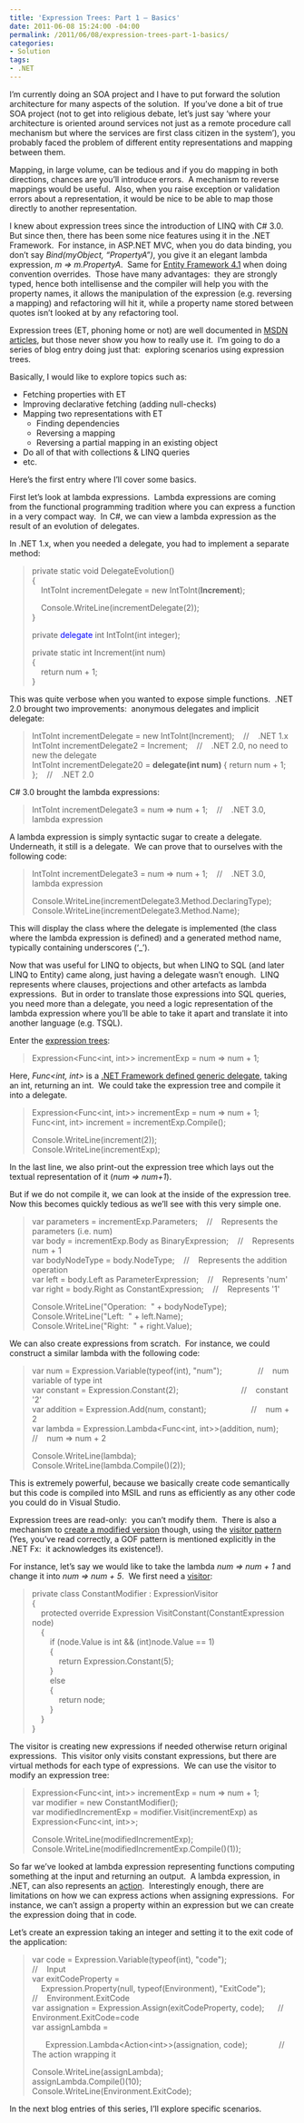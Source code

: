 ```yaml
---
title: 'Expression Trees: Part 1 – Basics'
date: 2011-06-08 15:24:00 -04:00
permalink: /2011/06/08/expression-trees-part-1-basics/
categories:
- Solution
tags:
- .NET
---
```

<p>I’m currently doing an SOA project and I have to put forward the solution architecture for many aspects of the solution.&#160; If you’ve done a bit of true SOA project (not to get into religious debate, let’s just say ‘where your architecture is oriented around services not just as a remote procedure call mechanism but where the services are first class citizen in the system’), you probably faced the problem of different entity representations and mapping between them.</p>  <p>Mapping, in large volume, can be tedious and if you do mapping in both directions, chances are you’ll introduce errors.&#160; A mechanism to reverse mappings would be useful.&#160; Also, when you raise exception or validation errors about a representation, it would be nice to be able to map those directly to another representation.</p>  <p>I knew about expression trees since the introduction of LINQ with C# 3.0.&#160; But since then, there has been some nice features using it in the .NET Framework.&#160; For instance, in ASP.NET MVC, when you do data binding, you don’t say <em>Bind(myObject, “PropertyA”)</em>, you give it an elegant lambda expression, <em>m =&gt; m.PropertyA</em>.&#160; Same for <a href="http://vincentlauzon.wordpress.com/2011/04/21/entity-framework-4-1-series/">Entity Framework 4.1</a> when doing convention overrides.&#160; Those have many advantages:&#160; they are strongly typed, hence both intellisense and the compiler will help you with the property names, it allows the manipulation of the expression (e.g. reversing a mapping) and refactoring will hit it, while a property name stored between quotes isn’t looked at by any refactoring tool.</p>  <p>Expression trees (ET, phoning home or not) are well documented in <a href="http://msdn.microsoft.com/en-us/library/bb397951.aspx">MSDN articles</a>, but those never show you how to really use it.&#160; I’m going to do a series of blog entry doing just that:&#160; exploring scenarios using expression trees.</p>  <p>Basically, I would like to explore topics such as:</p>  <ul>   <li>Fetching properties with ET </li>    <li>Improving declarative fetching (adding null-checks) </li>    <li>Mapping two representations with ET      <ul>       <li>Finding dependencies </li>        <li>Reversing a mapping </li>        <li>Reversing a partial mapping in an existing object </li>     </ul>   </li>    <li>Do all of that with collections &amp; LINQ queries</li>    <li>etc. </li> </ul>  <p>Here’s the first entry where I’ll cover some basics.</p>  <p>First let’s look at lambda expressions.&#160; Lambda expressions are coming&#160; from the functional programming tradition where you can express a function in a very compact way.&#160; In C#, we can view a lambda expression as the result of an evolution of delegates.</p>  <p>In .NET 1.x, when you needed a delegate, you had to implement a separate method:</p>  <blockquote>   <p>private static void DelegateEvolution()      <br />{       <br />&#160;&#160;&#160; IntToInt incrementDelegate = new IntToInt(<strong>Increment</strong>); </p>    <p>&#160;&#160;&#160; Console.WriteLine(incrementDelegate(2));      <br />} </p>    <p>private <font color="#0000ff">delegate</font> int IntToInt(int integer); </p>    <p>private static int Increment(int num)      <br />{       <br />&#160;&#160;&#160; return num + 1;       <br />} </p> </blockquote>  <p>This was quite verbose when you wanted to expose simple functions.&#160; .NET 2.0 brought two improvements:&#160; anonymous delegates and implicit delegate:</p>  <blockquote>   <p>IntToInt incrementDelegate = new IntToInt(Increment);&#160;&#160;&#160; //&#160;&#160;&#160; .NET 1.x      <br />IntToInt incrementDelegate2 = Increment;&#160;&#160;&#160; //&#160;&#160;&#160; .NET 2.0, no need to new the delegate       <br />IntToInt incrementDelegate20 = <strong>delegate(int num)</strong> { return num + 1; };&#160;&#160;&#160; //&#160;&#160;&#160; .NET 2.0 </p> </blockquote>  <p>C# 3.0 brought the lambda expressions:</p>  <blockquote>   <p>IntToInt incrementDelegate3 = num =&gt; num + 1;&#160;&#160;&#160; //&#160;&#160;&#160; .NET 3.0, lambda expression</p> </blockquote>  <p>A lambda expression is simply syntactic sugar to create a delegate.&#160; Underneath, it still is a delegate.&#160; We can prove that to ourselves with the following code:</p>  <blockquote>   <p>IntToInt incrementDelegate3 = num =&gt; num + 1;&#160;&#160;&#160; //&#160;&#160;&#160; .NET 3.0, lambda expression </p>    <p>Console.WriteLine(incrementDelegate3.Method.DeclaringType);      <br />Console.WriteLine(incrementDelegate3.Method.Name); </p> </blockquote>  <p>This will display the class where the delegate is implemented (the class where the lambda expression is defined) and a generated method name, typically containing underscores (‘_’).</p>  <p>Now that was useful for LINQ to objects, but when LINQ to SQL (and later LINQ to Entity) came along, just having a delegate wasn’t enough.&#160; LINQ represents where clauses, projections and other artefacts as lambda expressions.&#160; But in order to translate those expressions into SQL queries, you need more than a delegate, you need a logic representation of the lambda expression where you’ll be able to take it apart and translate it into another language (e.g. TSQL).</p>  <p>Enter the <a href="http://msdn.microsoft.com/en-us/library/bb335710.aspx">expression trees</a>:</p>  <blockquote>   <p>Expression&lt;Func&lt;int, int&gt;&gt; incrementExp = num =&gt; num + 1; </p> </blockquote>  <p>Here, <em>Func&lt;int, int&gt;</em> is a <a href="http://msdn.microsoft.com/en-us/library/bb549151.aspx">.NET Framework defined generic delegate</a>, taking an int, returning an int.&#160; We could take the expression tree and compile it into a delegate.</p>  <blockquote>   <p>Expression&lt;Func&lt;int, int&gt;&gt; incrementExp = num =&gt; num + 1;      <br />Func&lt;int, int&gt; increment = incrementExp.Compile(); </p>    <p>Console.WriteLine(increment(2));      <br />Console.WriteLine(incrementExp); </p> </blockquote>  <p>In the last line, we also print-out the expression tree which lays out the textual representation of it (<em>num =&gt; num+1</em>).</p>  <p>But if we do not compile it, we can look at the inside of the expression tree.&#160; Now this becomes quickly tedious as we’ll see with this very simple one.</p>  <blockquote>   <p>var parameters = incrementExp.Parameters;&#160;&#160;&#160; //&#160;&#160;&#160; Represents the parameters (i.e. num)      <br />var body = incrementExp.Body as BinaryExpression;&#160;&#160;&#160; //&#160;&#160;&#160; Represents num + 1       <br />var bodyNodeType = body.NodeType;&#160;&#160;&#160; //&#160;&#160;&#160; Represents the addition operation       <br />var left = body.Left as ParameterExpression;&#160;&#160;&#160; //&#160;&#160;&#160; Represents 'num'       <br />var right = body.Right as ConstantExpression;&#160;&#160;&#160; //&#160;&#160;&#160; Represents '1' </p>    <p>Console.WriteLine(&quot;Operation:&#160; &quot; + bodyNodeType);      <br />Console.WriteLine(&quot;Left:&#160; &quot; + left.Name);       <br />Console.WriteLine(&quot;Right:&#160; &quot; + right.Value); </p> </blockquote>  <p>We can also create expressions from scratch.&#160; For instance, we could construct a similar lambda with the following code:</p>  <blockquote>   <p>var num = Expression.Variable(typeof(int), &quot;num&quot;);&#160;&#160;&#160;&#160;&#160;&#160;&#160;&#160;&#160;&#160;&#160;&#160;&#160;&#160;&#160; //&#160;&#160;&#160; num variable of type int      <br />var constant = Expression.Constant(2);&#160;&#160;&#160;&#160;&#160;&#160;&#160;&#160;&#160;&#160;&#160;&#160;&#160;&#160;&#160;&#160;&#160;&#160;&#160;&#160;&#160;&#160;&#160;&#160;&#160;&#160;&#160; //&#160;&#160;&#160; constant '2'       <br />var addition = Expression.Add(num, constant);&#160;&#160;&#160;&#160;&#160;&#160;&#160;&#160;&#160;&#160;&#160;&#160;&#160;&#160;&#160;&#160;&#160;&#160;&#160; //&#160;&#160;&#160; num + 2       <br />var lambda = Expression.Lambda&lt;Func&lt;int, int&gt;&gt;(addition, num);&#160;&#160;&#160; //&#160;&#160;&#160; num =&gt; num + 2 </p>    <p>Console.WriteLine(lambda);      <br />Console.WriteLine(lambda.Compile()(2)); </p> </blockquote>  <p>This is extremely powerful, because we basically create code semantically but this code is compiled into MSIL and runs as efficiently as any other code you could do in Visual Studio.</p>  <p>Expression trees are read-only:&#160; you can’t modify them.&#160; There is also a mechanism to <a href="http://msdn.microsoft.com/en-us/library/bb546136.aspx">create a modified version</a> though, using the <a href="http://en.wikipedia.org/wiki/Visitor_pattern">visitor pattern</a> (Yes, you’ve read correctly, a GOF pattern is mentioned explicitly in the .NET Fx:&#160; it acknowledges its existence!).</p>  <p>For instance, let’s say we would like to take the lambda <em>num =&gt; num + 1</em> and change it into <em>num =&gt; num + 5</em>.&#160; We first need a <a href="http://msdn.microsoft.com/en-us/library/system.linq.expressions.expressionvisitor.aspx">visitor</a>:</p>  <blockquote>   <p>private class ConstantModifier : ExpressionVisitor      <br />{       <br />&#160;&#160;&#160; protected override Expression VisitConstant(ConstantExpression node)       <br />&#160;&#160;&#160; {       <br />&#160;&#160;&#160;&#160;&#160;&#160;&#160; if (node.Value is int &amp;&amp; (int)node.Value == 1)       <br />&#160;&#160;&#160;&#160;&#160;&#160;&#160; {       <br />&#160;&#160;&#160;&#160;&#160;&#160;&#160;&#160;&#160;&#160;&#160; return Expression.Constant(5);       <br />&#160;&#160;&#160;&#160;&#160;&#160;&#160; }       <br />&#160;&#160;&#160;&#160;&#160;&#160;&#160; else       <br />&#160;&#160;&#160;&#160;&#160;&#160;&#160; {       <br />&#160;&#160;&#160;&#160;&#160;&#160;&#160;&#160;&#160;&#160;&#160; return node;       <br />&#160;&#160;&#160;&#160;&#160;&#160;&#160; }       <br />&#160;&#160;&#160; }       <br />} </p> </blockquote>  <p>The visitor is creating new expressions if needed otherwise return original expressions.&#160; This visitor only visits constant expressions, but there are virtual methods for each type of expressions.&#160; We can use the visitor to modify an expression tree:</p>  <blockquote>   <p>Expression&lt;Func&lt;int, int&gt;&gt; incrementExp = num =&gt; num + 1;      <br />var modifier = new ConstantModifier();       <br />var modifiedIncrementExp = modifier.Visit(incrementExp) as Expression&lt;Func&lt;int, int&gt;&gt;; </p>    <p>Console.WriteLine(modifiedIncrementExp);      <br />Console.WriteLine(modifiedIncrementExp.Compile()(1)); </p> </blockquote>  <p>So far we’ve looked at lambda expression representing functions computing something at the input and returning an output.&#160; A lambda expression, in .NET, can also represents an <a href="http://msdn.microsoft.com/en-us/library/018hxwa8.aspx">action</a>.&#160; Interestingly enough, there are limitations on how we can express actions when assigning expressions.&#160; For instance, we can’t assign a property within an expression but we can create the expression doing that in code.</p>  <p>Let’s create an expression taking an integer and setting it to the exit code of the application:</p>  <blockquote>   <p>var code = Expression.Variable(typeof(int), &quot;code&quot;);&#160;&#160;&#160;&#160;&#160;&#160;&#160;&#160;&#160;&#160;&#160;&#160;&#160;&#160;&#160;&#160;&#160;&#160;&#160;&#160;&#160;&#160;&#160;&#160;&#160;&#160;&#160; //&#160;&#160;&#160; Input      <br />var exitCodeProperty =       <br />&#160;&#160;&#160; Expression.Property(null, typeof(Environment), &quot;ExitCode&quot;);&#160;&#160;&#160;&#160;&#160;&#160;&#160;&#160; //&#160;&#160;&#160; Environment.ExitCode       <br />var assignation = Expression.Assign(exitCodeProperty, code);&#160;&#160;&#160;&#160;&#160; //&#160;&#160;&#160; Environment.ExitCode=code       <br />var assignLambda =</p>    <p>&#160;&#160;&#160;&#160;&#160; Expression.Lambda&lt;Action&lt;int&gt;&gt;(assignation, code);&#160;&#160;&#160;&#160;&#160;&#160;&#160;&#160;&#160;&#160;&#160;&#160;&#160; //&#160;&#160;&#160; The action wrapping it </p>    <p>Console.WriteLine(assignLambda);      <br />assignLambda.Compile()(10);       <br />Console.WriteLine(Environment.ExitCode);&#160; </p> </blockquote>  <p>In the next blog entries of this series, I’ll explore specific scenarios.</p>